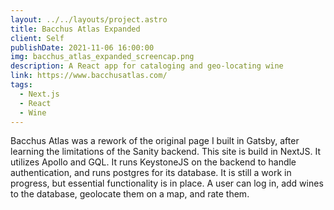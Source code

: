 ```yaml
---
layout: ../../layouts/project.astro
title: Bacchus Atlas Expanded
client: Self
publishDate: 2021-11-06 16:00:00
img: bacchus_atlas_expanded_screencap.png
description: A React app for cataloging and geo-locating wine
link: https://www.bacchusatlas.com/
tags:
  - Next.js
  - React
  - Wine
---
```


Bacchus Atlas was a rework of the original page I built in Gatsby, after learning the limitations of the Sanity backend. This site is build in NextJS. It utilizes Apollo and GQL. It runs KeystoneJS on the backend to handle authentication, and runs postgres for its database. It is still a work in progress, but essential functionality is in place. A user can log in, add wines to the database, geolocate them on a map, and rate them.
